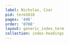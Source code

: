 ```yaml
---
label: Nicholas, Czar
pid: term1018
pages: '446'
order: '0708'
layout: generic_index_term
collection: index-headings
---
```

